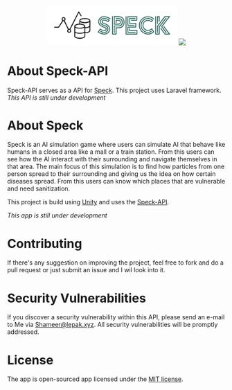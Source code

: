 <p align="center"><a href="https://speck.lepak.xyz/" target="_blank"><img src="public\assets\img\brand.png" width="300"></a>
<a href="https://laravel.com" target="_blank"><img src="https://raw.githubusercontent.com/laravel/art/master/logo-lockup/5%20SVG/2%20CMYK/1%20Full%20Color/laravel-logolockup-cmyk-red.svg" width="300"></a></p>


# About Speck-API
Speck-API serves as a API for [Speck](https://github.com/MrShameer/Speck). This project uses Laravel framework.
*This API is still under development*

# About Speck
Speck is an AI simulation game where users can simulate AI that behave like humans in a closed area like a mall or a train station. From this users can see how the AI interact with their surrounding and navigate themselves in that area. The main focus of this simulation is to find how particles from one person spread to their surrounding and giving us the idea on how certain diseases spread. From this users can know which places that are vulnerable and need sanitization. 

This project is build using [Unity](https://unity.com/) and uses the [Speck-API](https://github.com/MrShameer/Speck-API).

*This app is still under development*

# Contributing
If there's any suggestion on improving the project, feel free to fork and do a pull request or just submit an issue and I wil look into it.


# Security Vulnerabilities
If you discover a security vulnerability within this API, please send an e-mail to Me via [Shameer@lepak.xyz](mailto:mrshameer333@gmail.com). All security vulnerabilities will be promptly addressed.

# License
The app is open-sourced app licensed under the [MIT license](https://opensource.org/licenses/MIT).

